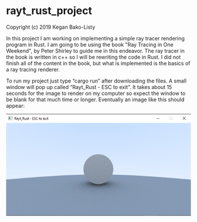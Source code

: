 # rayt_rust_project
Copyright (c) 2019 Kegan Bako-Listy

In this project I am working on implementing a simple ray tracer rendering program in Rust. I am going to be using the book "Ray Tracing in One Weekend", by Peter Shirley to guide me in this endeavor. The ray tracer in the book is written in c++ so I will be rewriting the code in Rust. I did not finish all of the content in the book, but what is implemented is the basics of a ray tracing renderer. 

To run my project just type “cargo run” after downloading the files. A small window will pop up called “Rayt_Rust - ESC to exit”. It takes about 15 seconds for the image to render on my computer so expect the window to be blank for that much time or longer. Eventually an image like this should appear: 

![rayt example](./rayt_example.png)